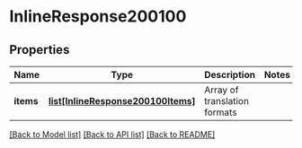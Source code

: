 # InlineResponse200100

## Properties
Name | Type | Description | Notes
------------ | ------------- | ------------- | -------------
**items** | [**list[InlineResponse200100Items]**](InlineResponse200100Items.md) | Array of translation formats | 

[[Back to Model list]](../README.md#documentation-for-models) [[Back to API list]](../README.md#documentation-for-api-endpoints) [[Back to README]](../README.md)



